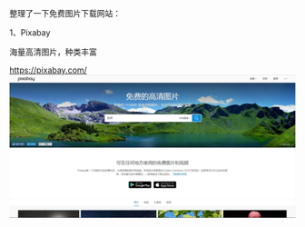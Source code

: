 整理了一下免费图片下载网站：

1、Pixabay
<p>海量高清图片，种类丰富</p>

<p><a href="https://pixabay.com/" target="_blank">https://pixabay.com/</a>

<img src="https://github.com/Eaaon/Picture-material-net/blob/master/images/pixabay.JPG" width="800px" title="1.png"  alt=""/>


